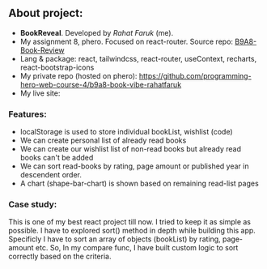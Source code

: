 ## About project:
  - **BookReveal**. Developed by *Rahat Faruk* (me).
  - My assignment 8, phero. Focused on react-router. Source repo: [B9A8-Book-Review](https://github.com/ProgrammingHero1/B9A8-Book-Review)
  - Lang & package: react, tailwindcss, react-router, useContext, recharts, react-bootstrap-icons
  - My private repo (hosted on phero): https://github.com/programming-hero-web-course-4/b9a8-book-vibe-rahatfaruk 
  - My live site: 


### Features:
  - localStorage is used to store individual bookList, wishlist (code)
  - We can create personal list of already read books
  - We can create our wishlist list of non-read books but already read books can't be added
  - We can sort read-books by rating, page amount or published year in descendent order. 
  - A chart (shape-bar-chart) is shown based on remaining read-list pages

### Case study:
This is one of my best react project till now. I tried to keep it as simple as possible. I have to explored sort() method in depth while building this app. Specificly I have to sort an array of objects (bookList) by rating, page-amount etc. So, In my compare func, I have built custom logic to sort correctly based on the criteria. 